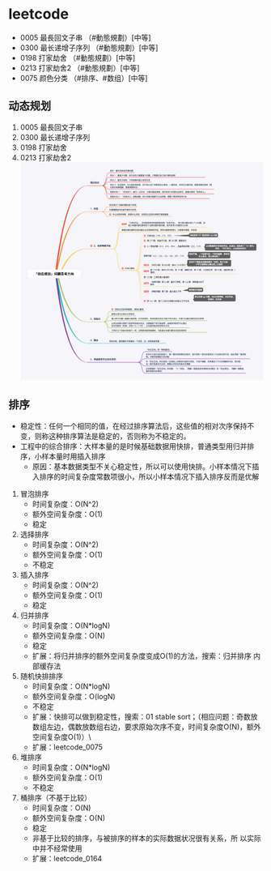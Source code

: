 # leetcode
- 0005 最長回文子串         （#動態規劃）[中等]
- 0300 最长递增子序列       （#動態規劃）[中等]
- 0198 打家劫舍            （#動態規劃）[中等]
- 0213 打家劫舍2           （#動態規劃）[中等]
- 0075 颜色分类            （#排序、#数组）[中等]
## 动态规划
1. 0005 最長回文子串
2. 0300 最长递增子序列
3. 0198 打家劫舍
4. 0213 打家劫舍2
   ![动态规划](../img/动态规划.png)

## 排序
- 稳定性：任何一个相同的值，在经过排序算法后，这些值的相对次序保持不变，则称这种排序算法是稳定的，否则称为不稳定的。
- 工程中的综合排序：大样本量的是时候基础数据用快排，普通类型用归并排序，小样本量时用插入排序
    - 原因：基本数据类型不关心稳定性，所以可以使用快排。小样本情况下插入排序的时间复杂度常数项很小，所以小样本情况下插入排序反而是优解
1. 冒泡排序
    - 时间复杂度：O(N^2)
    - 额外空间复杂度：O(1)
    - 稳定
2. 选择排序
    - 时间复杂度：O(N^2)
    - 额外空间复杂度：O(1)
    - 不稳定
3. 插入排序
    - 时间复杂度：O(N^2)
    - 额外空间复杂度：O(1)
    - 稳定
4. 归并排序
    - 时间复杂度：O(N*logN)
    - 额外空间复杂度：O(N)
    - 稳定
    - 扩展：将归并排序的额外空间复杂度变成O(1)的方法，搜索：归并排序 内部缓存法
5. 随机快排排序
    - 时间复杂度：O(N*logN)
    - 额外空间复杂度：O(logN)
    - 不稳定
    - 扩展：快排可以做到稳定性，搜索：01 stable sort；（相应问题：奇数放数组左边，偶数放数组右边，要求原始次序不变，时间复杂度O(N)，额外空间复杂度O(1)）\\
    - 扩展：leetcode_0075
6. 堆排序
    - 时间复杂度：O(N*logN)
    - 额外空间复杂度：O(1)
    - 不稳定
7. 桶排序（不基于比较）
    - 时间复杂度：O(N)
    - 额外空间复杂度：O(N)
    - 稳定
    - 非基于比较的排序，与被排序的样本的实际数据状况很有关系，所 以实际中并不经常使用
    - 扩展：leetcode_0164